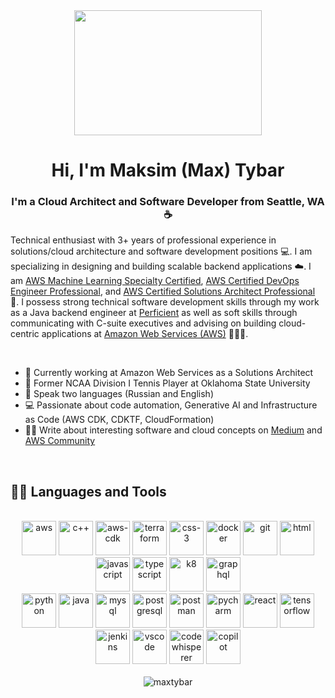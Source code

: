 <div id="header" align="center">
  <img src="https://media.giphy.com/media/3kPDmoWdBpQPNhCnUG/giphy.gif" height="200" width="300">
</div>
<h1 align="center"> Hi, I'm Maksim (Max) Tybar </h1>
<h3 align="center">I'm a Cloud Architect and Software Developer from Seattle, WA ☕</h3>

Technical enthusiast with 3+ years of professional experience in solutions/cloud architecture and software development positions 💻. I am specializing in designing and building scalable backend applications ☁️. I am [AWS Machine Learning Specialty Certified](https://www.credly.com/badges/8225dc00-c248-4082-a589-3447048db7b7), [AWS Certified DevOps Engineer Professional](https://www.credly.com/badges/a715b8bf-734e-40dd-a1ce-0083cf138d15), and [AWS Certified Solutions Architect Professional](https://www.credly.com/badges/b9effd79-11c2-47bd-a56c-12d06a92a053) 🧠. I possess strong technical software development skills through my work as a Java backend engineer at [Perficient](https://www.perficient.com/) as well as soft skills through communicating with C-suite executives and advising on building cloud-centric applications at [Amazon Web Services (AWS)](https://aws.amazon.com/) 👨🏻‍💻.

<br>

- 🔭  Currently working at Amazon Web Services as a Solutions Architect
- 🎾  Former NCAA Division I Tennis Player at Oklahoma State University
- 📇  Speak two languages (Russian and English)
- 💻  Passionate about code automation, Generative AI and Infrastructure as Code (AWS CDK, CDKTF, CloudFormation)
- ✍🏻  Write about interesting software and cloud concepts on [Medium](https://medium.com/@maxtybar) and [AWS Community](https://community.aws/@maxtybar)

<br>

## 👨‍💻 Languages and Tools


<div align="center">
  
  <br>
  
  <img src="https://iili.io/JA9eW9s.png" alt="aws" height="55" width="55">
  <img src="https://iili.io/JA9WQvR.md.png" alt="c++" height="55" width="55">
  <img src="https://iili.io/JA9W6Eg.jpg" alt="aws-cdk" height="55" width="55">
  <img src="https://iili.io/JA9Xfu2.md.png" alt="terraform" height="55" width="55">
  <img src="https://iili.io/JA9Ws3J.md.png" alt="css-3" height="55" width="55">
  <img src="https://iili.io/JA9WP4a.png" alt="docker" height="55" width="55">
  <img src="https://iili.io/JA9WLYv.md.png" alt="git" height="55" width="55">
  <img src="https://iili.io/JA9WZpp.png" alt="html" height="55" width="55">
  <img src="https://iili.io/JA9WbjI.png" alt="javascript" height="55" width="55">
  <img src="https://iili.io/JA9XqjS.md.png" alt="typescript" height="55" width="55">
  <img src="https://iili.io/JA9X9Gn.md.png" alt="k8" height="55" width="55">
  <img src="https://iili.io/JA9eoMB.png" alt="graphql" height="55" width="55">
  
  <br>
  
  <img src="https://iili.io/JA9X2af.md.png" alt="python" height="55" width="55">
  <img src="https://iili.io/JYOAdEG.png" alt="java" height="55" width="55">
  <img src="https://iili.io/JA9WmQt.png" alt="mysql" height="55" width="55">
  <img src="https://iili.io/JA9XH4s.md.png" alt="postgresql" height="55" width="55">
  <img src="https://iili.io/JA9WyCX.md.png" alt="postman" height="55" width="55">
  <img src="https://iili.io/JA9Xd3G.md.png" alt="pycharm" height="55" width="55">
  <img src="https://iili.io/JA9X3v4.md.png" alt="react" height="55" width="55">
  <img src="https://iili.io/JA9XFyl.md.png" alt="tensorflow" height="55" width="55">
  <img src="https://iili.io/JA9N1xp.png" alt="jenkins" height="55" width="55">
  <img src="https://iili.io/JA9XBZ7.md.png" alt="vscode" height="55" width="55">
  <img src="https://iili.io/JA9vgZx.png" alt="codewhisperer" height="55" width="55">
  <img src="https://iili.io/JA9vhCl.png" alt="copilot" height="55" width="55">
</div>

<div align="center"> 
  
  <br>
  
  <img src="https://github-readme-stats.vercel.app/api/top-langs?username=maxtybar&show_icons=true&locale=en&layout=compact" alt="maxtybar"> 
    
</div>

